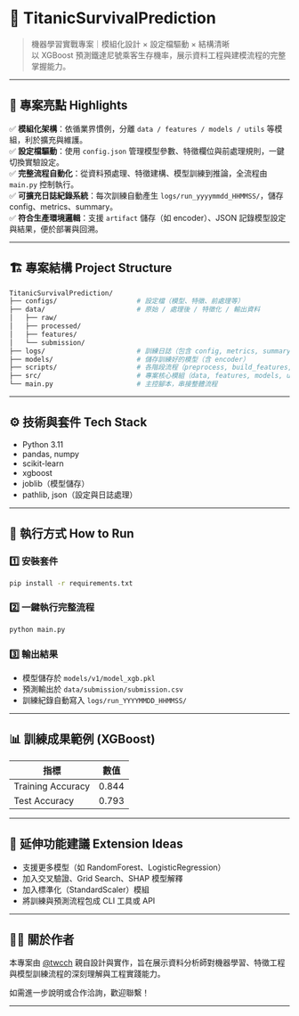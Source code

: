 # 🚢 TitanicSurvivalPrediction

> 機器學習實戰專案｜模組化設計 × 設定檔驅動 × 結構清晰  
> 以 XGBoost 預測鐵達尼號乘客生存機率，展示資料工程與建模流程的完整掌握能力。

---

## 🧠 專案亮點 Highlights

✅ **模組化架構**：依循業界慣例，分離 `data / features / models / utils` 等模組，利於擴充與維護。  
✅ **設定檔驅動**：使用 `config.json` 管理模型參數、特徵欄位與前處理規則，一鍵切換實驗設定。  
✅ **完整流程自動化**：從資料預處理、特徵建構、模型訓練到推論，全流程由 `main.py` 控制執行。  
✅ **可擴充日誌紀錄系統**：每次訓練自動產生 `logs/run_yyyymmdd_HHMMSS/`，儲存 config、metrics、summary。  
✅ **符合生產環境邏輯**：支援 `artifact` 儲存（如 encoder）、JSON 記錄模型設定與結果，便於部署與回溯。

---

## 🏗️ 專案結構 Project Structure

```bash
TitanicSurvivalPrediction/
├── configs/                    # 設定檔（模型、特徵、前處理等）
├── data/                       # 原始 / 處理後 / 特徵化 / 輸出資料
│   ├── raw/
│   ├── processed/
│   ├── features/
│   └── submission/
├── logs/                       # 訓練日誌（包含 config, metrics, summary.md）
├── models/                     # 儲存訓練好的模型（含 encoder）
├── scripts/                    # 各階段流程（preprocess, build_features, train, inference, summary）
├── src/                        # 專案核心模組（data, features, models, utils）
└── main.py                     # 主控腳本，串接整體流程
```

---

## ⚙️ 技術與套件 Tech Stack

- Python 3.11
- pandas, numpy
- scikit-learn
- xgboost
- joblib（模型儲存）
- pathlib, json（設定與日誌處理）

---

## 🚀 執行方式 How to Run

### 1️⃣ 安裝套件
```bash
pip install -r requirements.txt
```

### 2️⃣ 一鍵執行完整流程
```bash
python main.py
```

### 3️⃣ 輸出結果
- 模型儲存於 `models/v1/model_xgb.pkl`
- 預測輸出於 `data/submission/submission.csv`
- 訓練紀錄自動寫入 `logs/run_YYYYMMDD_HHMMSS/`

---

## 📊 訓練成果範例 (XGBoost)

| 指標             | 數值      |
|------------------|-----------|
| Training Accuracy | 0.844     |
| Test Accuracy     | 0.793     |

---

## 🧩 延伸功能建議 Extension Ideas

- 支援更多模型（如 RandomForest、LogisticRegression）
- 加入交叉驗證、Grid Search、SHAP 模型解釋
- 加入標準化（StandardScaler）模組
- 將訓練與預測流程包成 CLI 工具或 API

---

## 🙋‍♂️ 關於作者

本專案由 [@twcch](https://github.com/twcch) 親自設計與實作，旨在展示資料分析師對機器學習、特徵工程與模型訓練流程的深刻理解與工程實踐能力。

如需進一步說明或合作洽詢，歡迎聯繫！

---